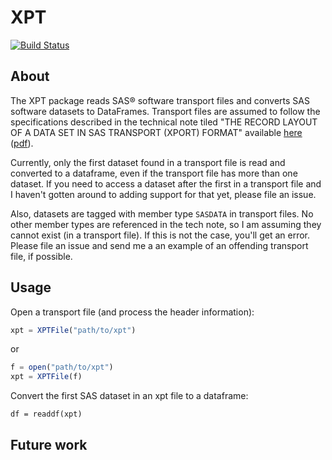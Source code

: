 # XPT

[![Build Status](https://travis-ci.org/lendle/XPT.jl.png)](https://travis-ci.org/lendle/XPT.jl)

## About

The XPT package reads SAS® software transport files and converts SAS software datasets to DataFrames.
Transport files are assumed to follow the specifications described in the technical note tiled "THE RECORD LAYOUT OF A DATA SET IN SAS TRANSPORT (XPORT) FORMAT" available [here](http://support.sas.com/techsup/technote/ts140.html) ([pdf](http://support.sas.com/techsup/technote/ts140.pdf)).

Currently, only the first dataset found in a transport file is read and converted to a dataframe, even if the transport file has more than one dataset. If you need to access a dataset after the first in a transport file and I haven't gotten around to adding support for that yet, please file an issue.

Also, datasets are tagged with member type `SASDATA` in transport files. No other member types are referenced in the tech note, so I am assuming they cannot exist (in a transport file). If this is not the case, you'll get an error. Please file an issue and send me a an example of an offending transport file, if possible.

## Usage

Open a transport file (and process the header information):
```julia
xpt = XPTFile("path/to/xpt")
```
or
```julia
f = open("path/to/xpt")
xpt = XPTFile(f)
```
Convert the first SAS dataset in an xpt file to a dataframe:
```
df = readdf(xpt)
```

## Future work





